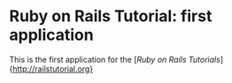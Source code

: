 # Ruby on Rails Tutorial: first application 

This is the first application for the [*Ruby on Rails Tutorials*]{http://railstutorial.org}